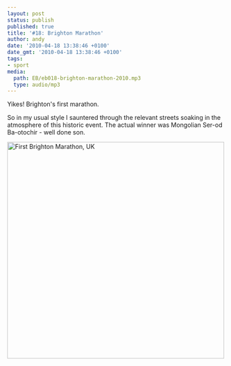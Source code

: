 ```yaml
---
layout: post
status: publish
published: true
title: '#18: Brighton Marathon'
author: andy
date: '2010-04-18 13:38:46 +0100'
date_gmt: '2010-04-18 13:38:46 +0100'
tags:
- sport
media:
  path: EB/eb018-brighton-marathon-2010.mp3
  type: audio/mp3
---
```

Yikes! Brighton's first marathon.

So in my usual style I sauntered through the relevant streets soaking in the atmosphere of this historic event. The actual winner was Mongolian Ser-od Ba-otochir - well done son.

<a data-flickr-embed="true"  href="https://www.flickr.com/photos/andywhitebrighton/26618356646/in/album-72157667159194125/" title="First Brighton Marathon, UK"><img src="https://farm2.staticflickr.com/1703/26618356646_8277323c93.jpg" width="500" height="500" alt="First Brighton Marathon, UK"></a><script async src="//embedr.flickr.com/assets/client-code.js" charset="utf-8"></script>
